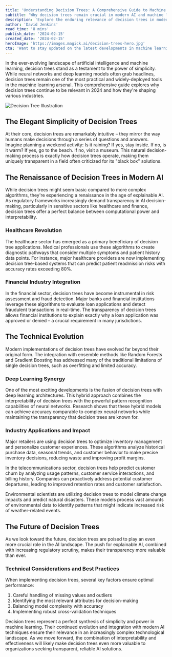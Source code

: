 ```yaml
---
title: 'Understanding Decision Trees: A Comprehensive Guide to Machine Learning''s Most Interpretable Algorithm'
subtitle: 'Why decision trees remain crucial in modern AI and machine learning applications'
description: 'Explore the enduring relevance of decision trees in modern machine learning, from their simple elegance to advanced applications in healthcare, finance, and environmental science. Learn how these interpretable algorithms are shaping the future of AI while maintaining transparency and effectiveness.'
author: 'David Jenkins'
read_time: '8 mins'
publish_date: '2024-02-15'
created_date: '2024-02-15'
heroImage: 'https://images.magick.ai/decision-trees-hero.jpg'
cta: 'Want to stay updated on the latest developments in machine learning and AI? Follow us on LinkedIn for expert insights, industry trends, and practical applications of technologies like decision trees.'
---
```


In the ever-evolving landscape of artificial intelligence and machine learning, decision trees stand as a testament to the power of simplicity. While neural networks and deep learning models often grab headlines, decision trees remain one of the most practical and widely-deployed tools in the machine learning arsenal. This comprehensive guide explores why decision trees continue to be relevant in 2024 and how they're shaping various industries.

![Decision Tree Illustration](https://i.magick.ai/PIXE/1739671757399_magick_img.webp)

## The Elegant Simplicity of Decision Trees

At their core, decision trees are remarkably intuitive – they mirror the way humans make decisions through a series of questions and answers. Imagine planning a weekend activity: Is it raining? If yes, stay inside. If no, is it warm? If yes, go to the beach. If no, visit a museum. This natural decision-making process is exactly how decision trees operate, making them uniquely transparent in a field often criticized for its "black box" solutions.

## The Renaissance of Decision Trees in Modern AI

While decision trees might seem basic compared to more complex algorithms, they're experiencing a renaissance in the age of explainable AI. As regulatory frameworks increasingly demand transparency in AI decision-making, particularly in sensitive sectors like healthcare and finance, decision trees offer a perfect balance between computational power and interpretability.

### Healthcare Revolution

The healthcare sector has emerged as a primary beneficiary of decision tree applications. Medical professionals use these algorithms to create diagnostic pathways that consider multiple symptoms and patient history data points. For instance, major healthcare providers are now implementing decision tree-based systems that can predict patient readmission risks with accuracy rates exceeding 80%.

### Financial Industry Integration

In the financial sector, decision trees have become instrumental in risk assessment and fraud detection. Major banks and financial institutions leverage these algorithms to evaluate loan applications and detect fraudulent transactions in real-time. The transparency of decision trees allows financial institutions to explain exactly why a loan application was approved or denied – a crucial requirement in many jurisdictions.

## The Technical Evolution

Modern implementations of decision trees have evolved far beyond their original form. The integration with ensemble methods like Random Forests and Gradient Boosting has addressed many of the traditional limitations of single decision trees, such as overfitting and limited accuracy.

### Deep Learning Synergy

One of the most exciting developments is the fusion of decision trees with deep learning architectures. This hybrid approach combines the interpretability of decision trees with the powerful pattern recognition capabilities of neural networks. Research shows that these hybrid models can achieve accuracy comparable to complex neural networks while maintaining the transparency that decision trees are known for.

### Industry Applications and Impact

Major retailers are using decision trees to optimize inventory management and personalize customer experiences. These algorithms analyze historical purchase data, seasonal trends, and customer behavior to make precise inventory decisions, reducing waste and improving profit margins.

In the telecommunications sector, decision trees help predict customer churn by analyzing usage patterns, customer service interactions, and billing history. Companies can proactively address potential customer departures, leading to improved retention rates and customer satisfaction.

Environmental scientists are utilizing decision trees to model climate change impacts and predict natural disasters. These models process vast amounts of environmental data to identify patterns that might indicate increased risk of weather-related events.

## The Future of Decision Trees

As we look toward the future, decision trees are poised to play an even more crucial role in the AI landscape. The push for explainable AI, combined with increasing regulatory scrutiny, makes their transparency more valuable than ever.

### Technical Considerations and Best Practices

When implementing decision trees, several key factors ensure optimal performance:
1. Careful handling of missing values and outliers
2. Identifying the most relevant attributes for decision-making
3. Balancing model complexity with accuracy
4. Implementing robust cross-validation techniques

Decision trees represent a perfect synthesis of simplicity and power in machine learning. Their continued evolution and integration with modern AI techniques ensure their relevance in an increasingly complex technological landscape. As we move forward, the combination of interpretability and effectiveness will likely make decision trees even more valuable to organizations seeking transparent, reliable AI solutions.